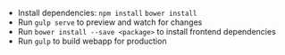 


- Install dependencies: `npm install` `bower install`
- Run `gulp serve` to preview and watch for changes
- Run `bower install --save <package>` to install frontend dependencies
- Run `gulp` to build webapp for production
